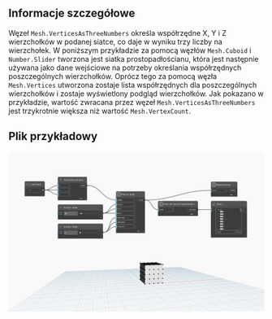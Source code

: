 ## Informacje szczegółowe
Węzeł `Mesh.VerticesAsThreeNumbers` określa współrzędne X, Y i Z wierzchołków w podanej siatce, co daje w wyniku trzy liczby na wierzchołek. W poniższym przykładzie za pomocą węzłów `Mesh.Cuboid` i `Number.Slider` tworzona jest siatka prostopadłościanu, która jest następnie używana jako dane wejściowe na potrzeby określania współrzędnych poszczególnych wierzchołków. Oprócz tego za pomocą węzła `Mesh.Vertices` utworzona zostaje lista współrzędnych dla poszczególnych wierzchołków i zostaje wyświetlony podgląd wierzchołków. Jak pokazano w przykładzie, wartość zwracana przez węzeł `Mesh.VerticesAsThreeNumbers` jest trzykrotnie większa niż wartość `Mesh.VertexCount`.

## Plik przykładowy

![Example](./Autodesk.DesignScript.Geometry.Mesh.VerticesAsThreeNumbers_img.jpg)
